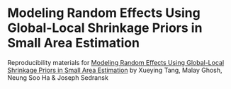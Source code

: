 # Modeling Random Effects Using Global-Local Shrinkage Priors in Small Area Estimation

Reproducibility materials for [Modeling Random Effects Using Global-Local Shrinkage Priors in Small Area Estimation](https://doi.org/10.1080/01621459.2017.1419135) by Xueying Tang, Malay Ghosh, Neung Soo Ha &amp; Joseph Sedransk



